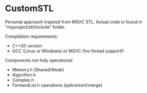 # CustomSTL

Personal approach inspired from MSVC STL. Actual code is found in "myproject/stl/include" folder.

Compilation requirements:

- C++20 version
- GCC (Linux or Windows) or MSVC (!no thread support!)

Components not fully operational:

- Memory.h (Shared/Weak)
- Algorithm.h
- Complex.h
- ForwardList.h operations (splice/sort/merge)